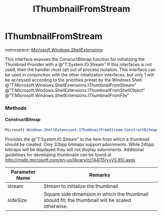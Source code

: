 ﻿---
title: IThumbnailFromStream
---

# IThumbnailFromStream
_namespace: [Microsoft.Windows.ShellExtensions](N-Microsoft.Windows.ShellExtensions.html)_

This interface exposes the ConsructBitmap function for initializing the 
 Thumbnail Provider with a @"T:System.IO.Stream" 
 If this interfaces is not used, then the handler must opt out of process isolation.
 This interface can be used in conjunction with the other intialization interfaces,
 but only 1 will be accessed according to the priorities preset by the Windows Shell:
 @"T:Microsoft.Windows.ShellExtensions.IThumbnailFromStream"
 @"T:Microsoft.Windows.ShellExtensions.IThumbnailFromShellObject"
 @"T:Microsoft.Windows.ShellExtensions.IThumbnailFromFile"

### Methods

#### ConstructBitmap
```csharp
Microsoft.Windows.ShellExtensions.IThumbnailFromStream.ConstructBitmap(System.IO.Stream,System.Int32)
```
Provides the @"T:System.IO.Stream" to the item from which a thumbnail should be created.
 Only 32bpp bitmaps support adornments. 
 While 24bpp bitmaps will be displayed they will not display adornments.
 Additional guidelines for developing thumbnails can be found at http://msdn.microsoft.com/en-us/library/cc144115(v=VS.85).aspx

|Parameter Name|Remarks|
|--------------|-------|
|stream|Stream to initialize the thumbnail|
|sideSize|Square side dimension in which the thumbnail should fit; the thumbnail will be scaled otherwise.|





